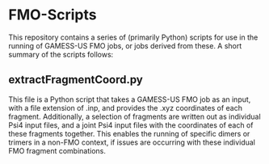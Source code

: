 # FMO-Scripts

This repository contains a series of (primarily Python) scripts for use in the running of GAMESS-US FMO jobs, or jobs derived from these. A short summary of the scripts follows:

## extractFragmentCoord.py
This file is a Python script that takes a GAMESS-US FMO job as an input, with a file extension of .inp, and provides the .xyz coordinates of each fragment. Additionally, a selection of fragments are written out as individual Psi4 input files, and a joint Psi4 input files with the coordinates of each of these fragments together. This enables the running of specific dimers or trimers in a non-FMO context, if issues are occurring with these individual FMO fragment combinations.
